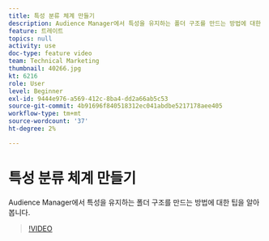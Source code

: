```yaml
---
title: 특성 분류 체계 만들기
description: Audience Manager에서 특성을 유지하는 폴더 구조를 만드는 방법에 대한 팁을 알아봅니다.
feature: 트레이트
topics: null
activity: use
doc-type: feature video
team: Technical Marketing
thumbnail: 40266.jpg
kt: 6216
role: User
level: Beginner
exl-id: 9444e976-a569-412c-8ba4-dd2a66ab5c53
source-git-commit: 4b91696f840518312ec041abdbe5217178aee405
workflow-type: tm+mt
source-wordcount: '37'
ht-degree: 2%

---
```


# 특성 분류 체계 만들기

Audience Manager에서 특성을 유지하는 폴더 구조를 만드는 방법에 대한 팁을 알아봅니다.

>[!VIDEO](https://video.tv.adobe.com/v/40266/?quality=12&learn=on)
